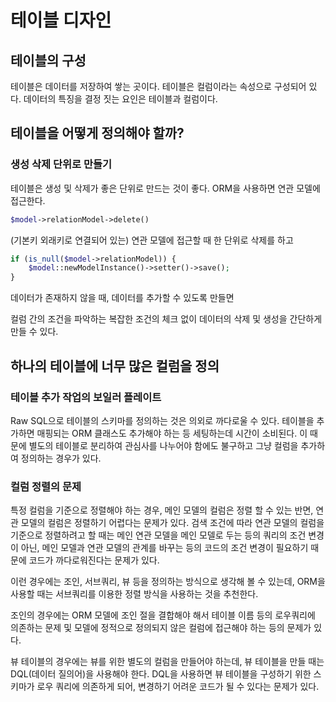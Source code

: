 # 테이블 디자인

## 테이블의 구성

테이블은 데이터를 저장하여 쌓는 곳이다. 테이블은 컬럼이라는 속성으로 구성되어 있다. 데이터의 특징을 결정 짓는 요인은 테이블과 컬럼이다.

## 테이블을 어떻게 정의해야 할까?

### 생성 삭제 단위로 만들기

테이블은 생성 및 삭제가 좋은 단위로 만드는 것이 좋다. ORM을 사용하면 연관 모델에 접근한다.

```php
$model->relationModel->delete()
```

(기본키 외래키로 연결되어 있는) 연관 모델에 접근할 때 한 단위로 삭제를 하고

```php
if (is_null($model->relationModel)) {
    $model::newModelInstance()->setter()->save();
}
```

데이터가 존재하지 않을 때, 데이터를 추가할 수 있도록 만들면

컬럼 간의 조건을 파악하는 복잡한 조건의 체크 없이 데이터의 삭제 및 생성을 간단하게 만들 수 있다.

## 하나의 테이블에 너무 많은 컬럼을 정의

### 테이블 추가 작업의 보일러 플레이트

Raw SQL으로 테이블의 스키마를 정의하는 것은 의외로 까다로울 수 있다. 테이블을 추가하면 매핑되는 ORM 클래스도 추가해야 하는 등 세팅하는데 시간이 소비된다. 이 때문에 별도의 테이블로 분리하여 관심사를 나누어야 함에도 불구하고 그냥 컬럼을 추가하여 정의하는 경우가 있다.

### 컬럼 정렬의 문제

특정 컬럼을 기준으로 정렬해야 하는 경우, 메인 모델의 컬럼은 정렬 할 수 있는 반면, 연관 모델의 컬럼은 정렬하기 어렵다는 문제가 있다. 검색 조건에 따라 연관 모델의 컬럼을 기준으로 정렬하려고 할 때는 메인 연관 모델을 메인 모델로 두는 등의 쿼리의 조건 변경이 아닌, 메인 모델과 연관 모델의 관계를 바꾸는 등의 코드의 조건 변경이 필요하기 때문에 코드가 까다로워진다는 문제가 있다.

이런 경우에는 조인, 서브쿼리, 뷰 등을 정의하는 방식으로 생각해 볼 수 있는데, ORM을 사용할 때는 서브쿼리를 이용한 정렬 방식을 사용하는 것을 추천한다.

조인의 경우에는 ORM 모델에 조인 절을 결합해야 해서 테이블 이름 등의 로우쿼리에 의존하는 문제 및 모델에 정적으로 정의되지 않은 컬럼에 접근해야 하는 등의 문제가 있다.

뷰 테이블의 경우에는 뷰를 위한 별도의 컬럼을 만들어야 하는데, 뷰 테이블을 만들 때는 DQL(데이터 질의어)을 사용해야 한다. DQL을 사용하면 뷰 테이블을 구성하기 위한 스키마가 로우 쿼리에 의존하게 되어, 변경하기 어려운 코드가 될 수 있다는 문제가 있다.
